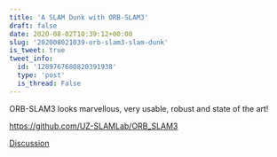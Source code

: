 ```yaml
---
title: 'A SLAM Dunk with ORB-SLAM3'
draft: false
date: 2020-08-02T10:39:12+00:00
slug: '202008021039-orb-slam3-slam-dunk'
is_tweet: true
tweet_info:
  id: '1289767680820391938'
  type: 'post'
  is_thread: False
---
```




ORB-SLAM3 looks marvellous, very usable, robust and state of the art!

<https://github.com/UZ-SLAMLab/ORB_SLAM3>

[Discussion](https://x.com/sytelus/status/1289767680820391938)
